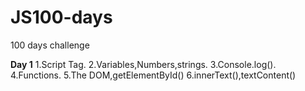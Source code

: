 # JS100-days
100 days challenge 

**Day 1**
  1.Script Tag.
  2.Variables,Numbers,strings.
  3.Console.log().
  4.Functions.
  5.The DOM,getElementById()
  6.innerText(),textContent()
